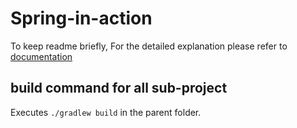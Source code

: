 # Spring-in-action

To keep readme briefly, For the detailed explanation please refer to [documentation](https://github.com/AndyLau223/Spring-in-action/blob/main/guides/documentaion.adoc)

## build command for all sub-project

Executes `./gradlew build` in the parent folder.
